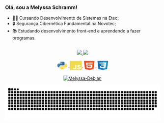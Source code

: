 ###  Olá, sou a Melyssa Schramm!

- 👩‍💻 Cursando Desenvolvimento de Sistemas na Etec;
- 🔒 Segurança Cibernética Fundamental na Novotec;
- 📚 Estudando desenvolvimento front-end e aprendendo a fazer programas.
##
<div align="center">
  <a href="https://github.com/rafaballerini">
  <img height="170em" src="https://github-readme-stats.vercel.app/api?username=melyschr&show_icons=true&theme=dracula&include_all_commits=true&count_private=true"/>
  <img height="170em" src="https://github-readme-stats.vercel.app/api/top-langs/?username=melyschr&layout=compact&langs_count=7&theme=dracula"/>
</div>
  
<div style="display: inline_block" align="center"><br>
  <img align="center" alt="Melyssa-Python" height="30" width="40" src="https://raw.githubusercontent.com/devicons/devicon/master/icons/python/python-original.svg">
  <img align="center" alt="Melyssa-Js" height="30" width="40" src="https://raw.githubusercontent.com/devicons/devicon/master/icons/javascript/javascript-plain.svg">
  <img align="center" alt="Melyssa-HTML" height="30" width="40" src="https://raw.githubusercontent.com/devicons/devicon/master/icons/html5/html5-original.svg">
  <img align="center" alt="Melyssa-CSS" height="30" width="40" src="https://raw.githubusercontent.com/devicons/devicon/master/icons/css3/css3-original.svg">
</div>  
<div style="display: block" align="center"><br>  
   <img align="center" alt="Melyssa-Debian" height="30" width="40" src="https://cdn.jsdelivr.net/gh/devicons/devicon/icons/debian/debian-plain-wordmark.svg" />
</div>
  
   ![Snake animation](https://github.com/melyschr/melyschr/blob/output/github-contribution-grid-snake.svg)
